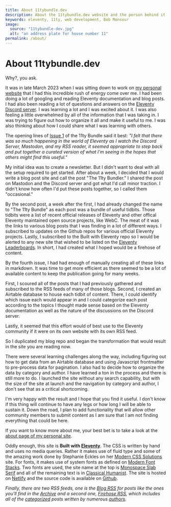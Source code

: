 ```yaml
---
title: About 11tybundle.dev
description: About the 11tybundle.dev website and the person behind it.
keywords: eleventy, 11ty, web development, Bob Monsour
image:
  source: "11tybundle-dev.jpg"
  alt: "an address plate for house number 11"
permalink: /about/
---
```


# About 11tybundle.dev

Why?, you ask.

It was in late March 2023 when I was sitting down to work on [my personal website](https://www.bobmonsour.com/) that I had this incredible rush of energy come over me. I had been doing a lot of googling and reading Eleventy documentation and blog posts. I had also been reading a lot of questions and answers on the [Eleventy Discord server](https://www.11ty.dev/blog/discord/). I was learning a lot and I was excited about it. I was also feeling a little overwhelmed by all of the information that I was taking in. I was trying to figure out how to organize it all and make it useful to me. I was also thinking about how I could share what I was learning with others.

The opening lines of [Issue 1](/posts/11ty-bundle-1/) of the 11ty Bundle said it best: _"I felt that there was so much happening in the world of Eleventy as I watch the Discord Server, Mastodon, and my RSS reader, it seemed appropriate to step back and put together a curated version of what I'm seeing in the hopes that others might find this useful."_

My initial idea was to create a newsletter. But I didn't want to deal with all the setup required to get started. After about a week, I decided that I would write a blog post site and call the post "The 11ty Bundler." I shared the post on Mastodon and the Discord server and got what I'd call minor traction. I didn't know how often I'd put these posts together, so I called them "occasional."

By the second post, a week after the first, I had already changed the name to "The 11ty Bundle" as each post was a bundle of useful tidbits. Those tidbits were a list of recent official releases of Eleventy and other offical Eleventy maintained open source projects, like WebC. The meat of it was the links to various blog posts that I was finding in a lot of different ways. I subscribed to updates on the Github repos for various official Eleventy projects. Lastly, I subscribed to the Built with Eleventy repo so I would be alerted to any new site that wished to be listed on the [Eleventy Leaderboards](https://www.11ty.dev/speedlify/). In short, I had created what I hoped would be a firehose of content.

By the fourth issue, I had had enough of manually creating all of these links in markdown. It was time to get more efficient as there seemed to be a lot of available content to keep the publication going for many weeks.

First, I scoured all of the posts that I had previously gathered and subscribed to the RSS feeds of many of those blogs. Second, I created an Airtable database to house each tidbit of content. There, I could identify which issue each would appear in and I could categorize each post according to the topics I thought made sense based on the Eleventy documentation as well as the nature of the discussions on the Discord server.

Lastly, it seemed that this effort would of best use to the Eleventy community if it were on its own website with its own RSS feed.

So I duplicated my blog repo and began the transformation that would result in the site you are reading now.

There were several learning challenges along the way, including figuring out how to get data from an Airtable database and using Javascript frontmatter to pre-process data for pagination. I also had to decide how to organize the data by category and author. I have learned a ton in the process and there is still more to do. I launched the site without any search capability, but with the size of the site at launch and the navigation by category and author, I don't see that as a critical shortcoming.

I'm very happy with the result and I hope that you find it useful. I don't know if this thing will continue to have any legs or how long I will be able to sustain it. Down the road, I plan to add functionality that will allow other community members to submit content as I am sure that I am not finding everything that could be here.

If you want to know more about me, your best bet is to take a look at the [about page of my personal site](https://www.bobmonsour.com/about/).

Oddly enough, this site is **Built with [Eleventy](https://www.11ty.dev/)**. The CSS is written by hand and uses no media queries. Rather it makes use of fluid type and some of the amazing work done by Stephanie Eckles on her [Modern CSS Solutions](https://moderncss.dev/) site. For fonts, it makes use of system fonts as defined on [Modern Font Stacks](https://modernfontstacks.com/). Two fonts are used, the site name at the top is [Monospace Slab Serif](https://github.com/system-fonts/modern-font-stacks#monospace-slab-serif) and all of the remaining text is in [Classical Humanist](https://github.com/system-fonts/modern-font-stacks#classical-humanist). The site is hosted on [Netlify](https://www.netlify.com/) and the source code is available on [Github](https://github.com/bobmonsour/11tybundle.dev).

_Finally, there are two RSS feeds, one is the [Blog RSS](/feed.xml) for posts like the ones you'll find in the [Archive](/archive/) and a second one, [Firehose RSS](/firehosefeed.xml), which includes all of the [categorized](/categories/) posts written by numerous [authors](/authors/)._
